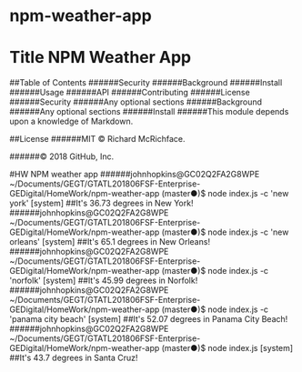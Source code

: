 # npm-weather-app
# Title NPM Weather App

##Table of Contents
######Security
######Background
######Install
######Usage
######API
######Contributing
######License
######Security
######Any optional sections
######Background
######Any optional sections
######Install
######This module depends upon a knowledge of Markdown.


##License
######MIT © Richard McRichface.

######© 2018 GitHub, Inc.


#HW NPM weather app
######johnhopkins@GC02Q2FA2G8WPE ~/Documents/GEGT/GTATL201806FSF-Enterprise-GEDigital/HomeWork/npm-weather-app (master●)$ node index.js -c 'new york'               [system]
##It's 36.73 degrees in New York!
######johnhopkins@GC02Q2FA2G8WPE ~/Documents/GEGT/GTATL201806FSF-Enterprise-GEDigital/HomeWork/npm-weather-app (master●)$ node index.js -c 'new orleans'            [system]
##It's 65.1 degrees in New Orleans!
######johnhopkins@GC02Q2FA2G8WPE ~/Documents/GEGT/GTATL201806FSF-Enterprise-GEDigital/HomeWork/npm-weather-app (master●)$ node index.js -c 'norfolk'                [system]
##It's 45.99 degrees in Norfolk!
######johnhopkins@GC02Q2FA2G8WPE ~/Documents/GEGT/GTATL201806FSF-Enterprise-GEDigital/HomeWork/npm-weather-app (master●)$ node index.js -c 'panama city beach'      [system]
##It's 52.07 degrees in Panama City Beach!
######johnhopkins@GC02Q2FA2G8WPE ~/Documents/GEGT/GTATL201806FSF-Enterprise-GEDigital/HomeWork/npm-weather-app (master●)$ node index.js                             [system]
##It's 43.7 degrees in Santa Cruz!

